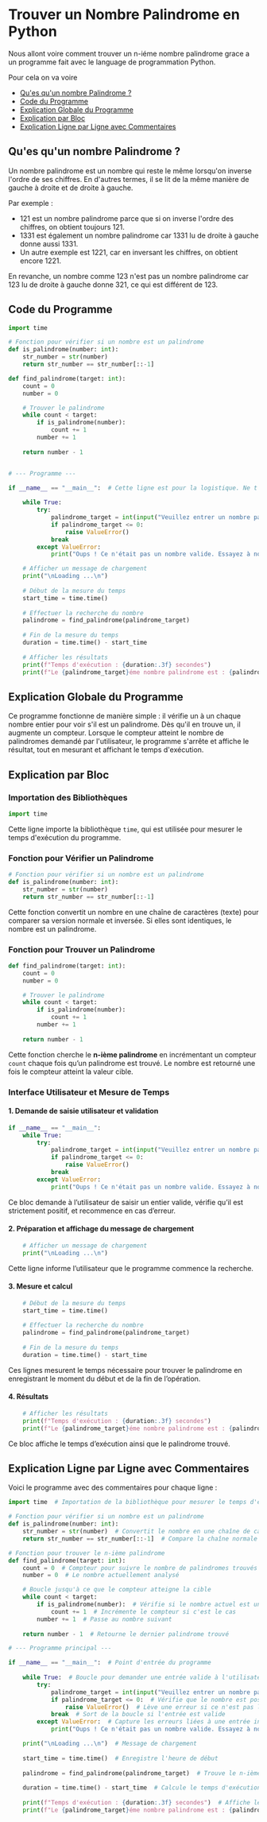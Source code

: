 # Trouver un Nombre Palindrome en Python

Nous allont voire comment trouver un n-iéme nombre palindrome grace a un programme fait avec le language de programmation Python.

Pour cela on va voire
- [Qu'es qu'un nombre Palindrome ?](#what_is_palindrome_number)
- [Code du Programme](#program_code)
- [Explication Globale du Programme](#program_overview)
- [Explication par Bloc](#explanation_by_nlock)
- [Explication Ligne par Ligne avec Commentaires](#line_by_line_explanation_with_comments)

## Qu'es qu'un nombre Palindrome ?
<div id='what_is_palindrome_number'/>  

Un nombre palindrome est un nombre qui reste le même lorsqu'on inverse l'ordre de ses chiffres. En d'autres termes, il se lit de la même manière de gauche à droite et de droite à gauche.

Par exemple :

- 121 est un nombre palindrome parce que si on inverse l'ordre des chiffres, on obtient toujours 121.
- 1331 est également un nombre palindrome car 1331 lu de droite à gauche donne aussi 1331.
- Un autre exemple est 1221, car en inversant les chiffres, on obtient encore 1221.

En revanche, un nombre comme 123 n'est pas un nombre palindrome car 123 lu de droite à gauche donne 321, ce qui est différent de 123.

## Code du Programme
<div id='program_code'/>  

```python
import time

# Fonction pour vérifier si un nombre est un palindrome
def is_palindrome(number: int):
    str_number = str(number)
    return str_number == str_number[::-1]

def find_palindrome(target: int):
    count = 0
    number = 0

    # Trouver le palindrome
    while count < target:
        if is_palindrome(number):
            count += 1
        number += 1
    
    return number - 1


# --- Programme ---

if __name__ == "__main__":  # Cette ligne est pour la logistique. Ne t'y attarde pas.
    
    while True:
        try:
            palindrome_target = int(input("Veuillez entrer un nombre palindrome à trouver : "))
            if palindrome_target <= 0:
                raise ValueError()
            break
        except ValueError:
            print("Oups ! Ce n'était pas un nombre valide. Essayez à nouveau...\n")

    # Afficher un message de chargement
    print("\nLoading ...\n")
    
    # Début de la mesure du temps
    start_time = time.time()
    
    # Effectuer la recherche du nombre
    palindrome = find_palindrome(palindrome_target)
    
    # Fin de la mesure du temps
    duration = time.time() - start_time
    
    # Afficher les résultats
    print(f"Temps d'exécution : {duration:.3f} secondes")
    print(f"Le {palindrome_target}éme nombre palindrome est : {palindrome}")
```

## Explication Globale du Programme
<div id='program_overview'/>

Ce programme fonctionne de manière simple : il vérifie un à un chaque nombre entier pour voir s'il est un palindrome. Dès qu'il en trouve un, il augmente un compteur. Lorsque le compteur atteint le nombre de palindromes demandé par l'utilisateur, le programme s'arrête et affiche le résultat, tout en mesurant et affichant le temps d'exécution.

## Explication par Bloc
<div id='explanation_by_nlock'/>  

### Importation des Bibliothèques

```python
import time
```
Cette ligne importe la bibliothèque `time`, qui est utilisée pour mesurer le temps d'exécution du programme.

### Fonction pour Vérifier un Palindrome

```python
# Fonction pour vérifier si un nombre est un palindrome
def is_palindrome(number: int):
    str_number = str(number)
    return str_number == str_number[::-1]
```
Cette fonction convertit un nombre en une chaîne de caractères (texte) pour comparer sa version normale et inversée. Si elles sont identiques, le nombre est un palindrome.

### Fonction pour Trouver un Palindrome

```python
def find_palindrome(target: int):
    count = 0
    number = 0

    # Trouver le palindrome
    while count < target:
        if is_palindrome(number):
            count += 1
        number += 1
    
    return number - 1
```

Cette fonction cherche le **n-ième palindrome** en incrémentant un compteur `count` chaque fois qu’un palindrome est trouvé. Le nombre est retourné une fois le compteur atteint la valeur cible.

### Interface Utilisateur et Mesure de Temps

#### 1. Demande de saisie utilisateur et validation

```python
if __name__ == "__main__":
    while True:
        try:
            palindrome_target = int(input("Veuillez entrer un nombre palindrome à trouver : "))
            if palindrome_target <= 0:
                raise ValueError()
            break
        except ValueError:
            print("Oups ! Ce n'était pas un nombre valide. Essayez à nouveau...\n")
```

Ce bloc demande à l’utilisateur de saisir un entier valide, vérifie qu’il est strictement positif, et recommence en cas d’erreur.

#### 2. Préparation et affichage du message de chargement

```python
    # Afficher un message de chargement
    print("\nLoading ...\n")
```

Cette ligne informe l’utilisateur que le programme commence la recherche.

#### 3. Mesure et calcul

```python
    # Début de la mesure du temps
    start_time = time.time()
    
    # Effectuer la recherche du nombre
    palindrome = find_palindrome(palindrome_target)
    
    # Fin de la mesure du temps
    duration = time.time() - start_time
```

Ces lignes mesurent le temps nécessaire pour trouver le palindrome en enregistrant le moment du début et de la fin de l’opération.

#### 4. Résultats

```python
    # Afficher les résultats
    print(f"Temps d'exécution : {duration:.3f} secondes")
    print(f"Le {palindrome_target}éme nombre palindrome est : {palindrome}")
```

Ce bloc affiche le temps d’exécution ainsi que le palindrome trouvé.

## Explication Ligne par Ligne avec Commentaires
<div id='line_by_line_explanation_with_comments'/>  
  
Voici le programme avec des commentaires pour chaque ligne :

```python
import time  # Importation de la bibliothèque pour mesurer le temps d'exécution

# Fonction pour vérifier si un nombre est un palindrome
def is_palindrome(number: int):
    str_number = str(number)  # Convertit le nombre en une chaîne de caractères
    return str_number == str_number[::-1]  # Compare la chaîne normale et inversée

# Fonction pour trouver le n-ième palindrome
def find_palindrome(target: int):
    count = 0  # Compteur pour suivre le nombre de palindromes trouvés
    number = 0  # Le nombre actuellement analysé

    # Boucle jusqu'à ce que le compteur atteigne la cible
    while count < target:
        if is_palindrome(number):  # Vérifie si le nombre actuel est un palindrome
            count += 1  # Incrémente le compteur si c'est le cas
        number += 1  # Passe au nombre suivant
    
    return number - 1  # Retourne le dernier palindrome trouvé

# --- Programme principal ---

if __name__ == "__main__":  # Point d'entrée du programme
    
    while True:  # Boucle pour demander une entrée valide à l'utilisateur
        try:
            palindrome_target = int(input("Veuillez entrer un nombre palindrome à trouver : "))  # Demande un nombre entier
            if palindrome_target <= 0:  # Vérifie que le nombre est positif
                raise ValueError()  # Lève une erreur si ce n'est pas le cas
            break  # Sort de la boucle si l'entrée est valide
        except ValueError:  # Capture les erreurs liées à une entrée invalide
            print("Oups ! Ce n'était pas un nombre valide. Essayez à nouveau...\n")

    print("\nLoading ...\n")  # Message de chargement
    
    start_time = time.time()  # Enregistre l'heure de début
    
    palindrome = find_palindrome(palindrome_target)  # Trouve le n-ième palindrome
    
    duration = time.time() - start_time  # Calcule le temps d'exécution
    
    print(f"Temps d'exécution : {duration:.3f} secondes")  # Affiche le temps d'exécution
    print(f"Le {palindrome_target}éme nombre palindrome est : {palindrome}")  # Affiche le résultat
```

